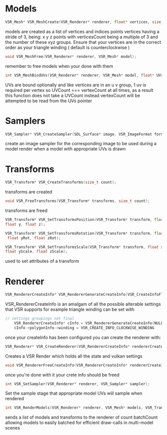 
# Models
```c
VSR_Mesh* VSR_MeshCreate(VSR_Renderer* renderer, float* vertices, size_t vertexCount, uint32_t* indices, size_t indexCount);
```
models are created as a list of vertices and indices points
vertices having a stride of 3, being: x y z points with verticesCount being a multiple of 3 and the number of these xyz groups.
Ensure that your vertices are in the correct order as your triangle winding ( default is counterclockwise )
```c
void VSR_MeshFree(VSR_Renderer* renderer, VSR_Mesh* model);
```
remember to free models when your done with them
```c
int VSR_MeshBindUVs(VSR_Renderer* renderer, VSR_Mesh* model, float* UVs);
```
UVs are bound optionally and like vertices are in an u v group, 1 uv is 
required per vertex so UVCount === vertexCount at all times, as a result this function does not take a UVCount instead vertexCount will be attempted to be read from the UVs pointer

# Samplers
```c
VSR_Sampler* VSR_CreateSampler(SDL_Surface* image, VSR_ImageFormat format, VSR_SamplerFlags flags);
```
create an image sampler for the corresponding image to be used during a 
model render when a model with appropriate UVs is drawn

# Transforms
```c
VSR_Transform* VSR_CreateTransforms(size_t count);
```
transforms are created

```c
void VSR_FreeTransforms(VSR_Transform* transforms, size_t count);
```
transforms are freed

```c
VSR_Transform* VSR_SetTransformsPosition(VSR_Transform* transform, float x, 
float y, float z);
```
```c
VSR_Transform* VSR_SetTransformsRotation(VSR_Transform* transform, float xRot,
 float yRot, float zRot);
```
```c
VSR_Transform* VSR_SetTransformsScale(VSR_Transform* transform, float xScale, 
float yScale, float zScale);
```
used to set attributes of a transform

# Renderer
```c
VSR_RendererCreateInfo* VSR_RendererGenerateCreateInfo(VSR_CreateInfoFlags flags);
```
VSR_RendererCreateInfo is an amalgam of all the possible alterable settings that VSR supports
for example triangle winding can be set with
```c
// settings groupings not final
	VSR_RendererCreateInfo* cInfo = VSR_RendererGenerateCreateInfo(NULL);
	cInfo->polygonInfo->winding = VSR_CREATE_INFO_CLOCKWISE_WINDING
```
once your createInfo has been configured you can create the renderer with:
 ```c
VSR_Renderer* VSR_CreateRenderer(VSR_RendererCreateInfo* rendererCreateInfo);
```
Creates a VSR Render which holds all the state and vulkan settings
```c
void VSR_RendererFreeCreateInfo(VSR_RendererCreateInfo* rendererCreateInfo);
```
once you're done with it your crete info should be freed
```c
int VSR_SetSampler(VSR_Renderer* renderer, VSR_Sampler* sampler);
```
Set the sample stage that appropriate model UVs will sample when rendered
```c
int VSR_RenderModels(VSR_Renderer* renderer, VSR_Mesh* models, VSR_Transform* transforms, size_t batchCount);
```
sends a list of models and transforms to the renderer of count batchCount 
allowing models to easily batched for efficient draw-calls in multi-model scenes
